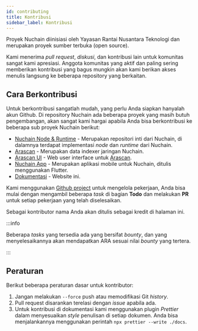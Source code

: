 ```yaml
---
id: contributing
title: Kontribusi
sidebar_label: Kontribusi
---
```


Proyek Nuchain diinisiasi oleh Yayasan Rantai Nusantara Teknologi dan merupakan proyek sumber
terbuka (open source).

Kami menerima _pull request_, _diskusi_, dan kontribusi lain untuk komunitas sangat kami apresiasi.
Anggota komunitas yang aktif dan paling sering memberikan kontribusi yang bagus mungkin akan kami
berikan akses menulis langsung ke beberapa repository yang berkaitan.

## Cara Berkontribusi

Untuk berkontribusi sangatlah mudah, yang perlu Anda siapkan hanyalah akun Github. Di repository
Nuchain ada beberapa proyek yang masih butuh pengembangan, akan sangat kami hargai apabila Anda bisa
berkontribusi ke beberapa sub proyek Nuchain berikut:

- [Nuchain Node & Runtime](https://github.com/nusantarachain/nuchain) - Merupakan repositori inti
  dari Nuchain, di dalamnya terdapat implementasi _node_ dan _runtime_ dari Nuchain.
- [Arascan](https://github.com/nusantarachain/arascan) - Merupakan data indexer jaringan Nuchain.
- [Arascan UI](https://github.com/nusantarachain/arascan-ui) - Web user interface untuk
  [Arascan](https://github.com/nusantarachain/arascan).
- [Nuchain App](https://github.com/nusantarachain/nuchain-app) - Merupakan aplikasi mobile untuk
  Nuchain, ditulis menggunakan Flutter.
- [Dokumentasi](https://github.com/nusantarachain/wiki) - Website ini.

Kami menggunakan [Github project](https://github.com/orgs/nusantarachain/projects/1) untuk mengelola
pekerjaan, Anda bisa mulai dengan mengambil beberapa _task_ di bagian **Todo** dan melakukan **PR**
untuk setiap pekerjaan yang telah diselesaikan.

Sebagai kontributor nama Anda akan ditulis sebagai kredit di halaman ini.

:::info

Beberapa _tasks_ yang tersedia ada yang bersifat _bounty_, dan yang menyelesaikannya akan
mendapatkan ARA sesuai nilai _bounty_ yang tertera.

:::

## Peraturan

Berikut beberapa peraturan dasar untuk kontributor:

1. Jangan melakukan `--force` push atau memodifikasi Git _history_.
2. Pull request disarankan terelasi dengan _issue_ apabila ada.
3. Untuk kontribusi di dokumentasi kami menggunakan plugin _Prettier_ dalam menyesuaikan _style_
   penulisan di setiap dokumen. Anda bisa menjalankannya menggunakan perintah
   `npx prettier --write ./docs`.
